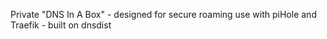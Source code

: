 Private "DNS In A Box" - designed for secure roaming use with piHole and Traefik - built on dnsdist
